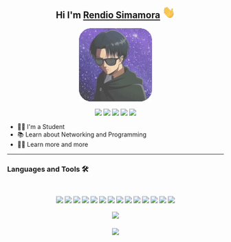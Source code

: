 <h2 align="center">Hi I'm <a href="https://www.rndio.my.id">Rendio Simamora</a> <img src="wave.gif" width="30px"/></h2>
<p align="center">
<a href="https://me.rndio.my.id"><img height="170px" width="auto" src="picture.gif"/></a>
</p>
<p align="center"><a href="mailto:mail@rndio.my.id"><img src="https://img.shields.io/badge/Email-D14836?style=for-the-badge&logo=gmail&logoColor=white"></img></a>
<a href="https://s.id/rndblog"><img src="https://img.shields.io/badge/Blogger-FF5722?style=for-the-badge&logo=blogger&logoColor=white"></img></a>
<a href="https://s.id/rndyt"><img src="https://img.shields.io/badge/YouTube-FF0000?style=for-the-badge&logo=youtube&logoColor=white"></img></a>
<a href="https://www.linkedin.com/in/rendio-simamora-b24908199/"><img src="https://img.shields.io/badge/LinkedIn-0077B5?style=for-the-badge&logo=linkedin&logoColor=white"></img></a>
<a href="https://s.id/rndig"><img src="https://img.shields.io/badge/Instagram-E4405F?style=for-the-badge&logo=instagram&logoColor=white"></img></a></p>

- 👨‍💻 I'm a Student
- 📚 Learn about Networking and Programming
- 💪🏼 Learn more and more

---

### Languages and Tools 🛠 
</br>

<p align="center">
<a href="https://html.com/"><img src="https://img.shields.io/badge/HTML5-E34F26?style=for-the-badge&logo=html5&logoColor=white"></a>
<a href="https://www.w3.org/Style/CSS/Overview.en.html"><img src="https://img.shields.io/badge/CSS3-1572B6?style=for-the-badge&logo=css3&logoColor=white"></a>
<a href="https://www.javascript.com/"><img src="https://img.shields.io/badge/JavaScript-323330?style=for-the-badge&logo=javascript&logoColor=F7DF1E"></a>
<a href="https://getbootstrap.com/"><img src="https://img.shields.io/badge/Bootstrap-563D7C?style=for-the-badge&logo=bootstrap&logoColor=white"></a>
<a href="https://www.php.net/"><img src="https://img.shields.io/badge/PHP-777BB4?style=for-the-badge&logo=php&logoColor=white"></a>
<a href="https://mariadb.org/"><img src="https://img.shields.io/badge/MariaDB-003545?style=for-the-badge&logo=mariadb&logoColor=white"></a>
<a href="https://code.visualstudio.com/"><img src="https://img.shields.io/badge/Visual_Studio-5C2D91?style=for-the-badge&logo=visual%20studio&logoColor=white"></a>
<a href="https://git-scm.com/"><img src="https://img.shields.io/badge/Git-F05032?style=for-the-badge&logo=git&logoColor=white"></a>
<a href="https://github.com/"><img src="https://img.shields.io/badge/GitHub-100000?style=for-the-badge&logo=github&logoColor=white"></a>
<a href="https://www.netlify.com/"><img src="https://img.shields.io/badge/Netlify-00C7B7?style=for-the-badge&logo=netlify&logoColor=white"></a>
<a href="https://www.heroku.com/"><img src="https://img.shields.io/badge/Heroku-430098?style=for-the-badge&logo=heroku&logoColor=white"></a>
<a href="https://www.apachefriends.org/"><img src="https://img.shields.io/badge/Xampp-F37623?style=for-the-badge&logo=xampp&logoColor=white"></a>
<a href="https://ubuntu.com/"><img src="https://img.shields.io/badge/Ubuntu-E95420?style=for-the-badge&logo=ubuntu&logoColor=white"></a>
<a href="https://www.microsoft.com/en-us/windows"><img src="https://img.shields.io/badge/Windows-0078D6?style=for-the-badge&logo=windows&logoColor=white"></a>
</br></br>
<a href="https://www.rndio.my.id"><img src="https://github-readme-stats.vercel.app/api/top-langs/?username=rndio&theme=gotham&layout=compact"></a>
</br></br>
<a href="https://me.rndio.my.id"><img align="center" src="https://img.shields.io/static/v1?style=for-the-badge&label=CREATED%20BY&message=RNDIO&color=000000"></a></p>
